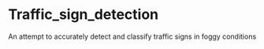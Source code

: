 # Traffic_sign_detection
An attempt to accurately detect and classify traffic signs in foggy conditions

